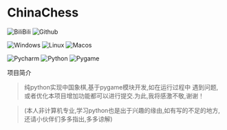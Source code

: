 # ChinaChess

![BiliBili](https://img.shields.io/badge/bilibili----brightgreen)
![Github](https://img.shields.io/badge/github----brightgreen)

![Windows](https://img.shields.io/badge/windows----brightgreen)
![Linux](https://img.shields.io/badge/linux----brightgreen)
![Macos](https://img.shields.io/badge/macos----brightgreen)

![Pycharm](https://img.shields.io/badge/pycham-2023.1-brightgreen)
![Python](https://img.shields.io/badge/python-3-brightgreen)
![Pygame](https://img.shields.io/badge/pygame-2.1.3-brightgreen)

项目简介
> 纯python实现中国象棋,基于pygame模块开发,如在运行过程中
> 遇到问题,或者优化本项目增加功能都可以进行提交.为此,我将感激不敬,谢谢！

> (本人非计算机专业,学习python也是出于兴趣的缘由,如有写的不足的地方,
> 还请小伙伴们多多指出,多多谅解)

